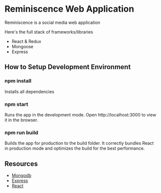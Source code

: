 # Reminiscence Web Application

Reminiscence is a social media web application

Here's the full stack of frameworks/libraries 

* React & Redux
* Mongoose
* Express


## How to Setup Development Environment 

### npm install 
Installs all dependencies 

### npm start
Runs the app in the development mode.
Open http://localhost:3000 to view it in the browser.

### npm run build
Builds the app for production to the build folder.
It correctly bundles React in production mode and optimizes the build for the best performance.

## Resources 


* [Mongodb](https://www.mongodb.com/)
* [Express](https://expressjs.com/en/guide/using-middleware.html)
* [React](https://reactjs.org/)